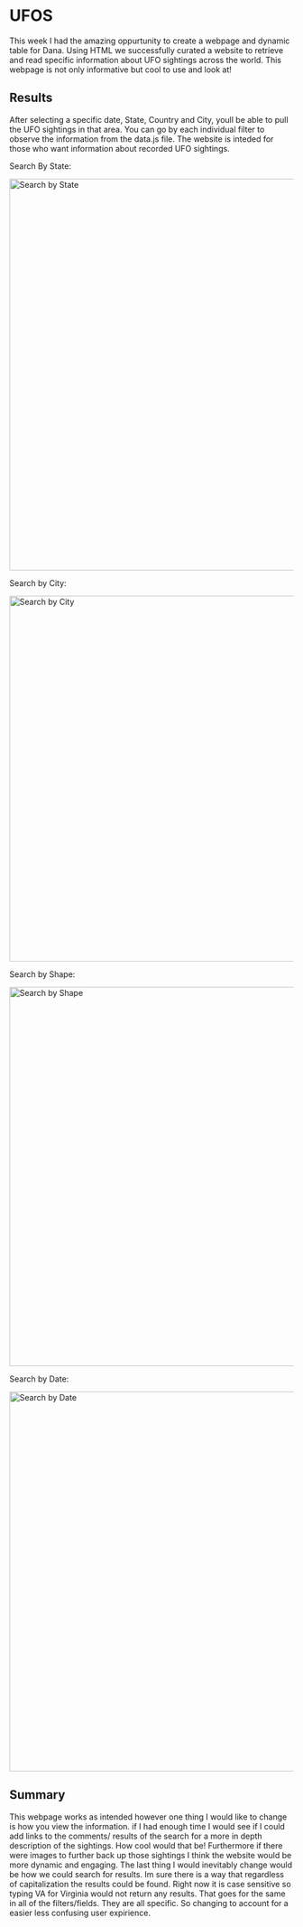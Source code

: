 # UFOS
This week I had the amazing oppurtunity to create a webpage and dynamic table for Dana. Using HTML we successfully curated a website to retrieve and read specific information about UFO sightings across the world. This webpage is not only informative but cool to use and look at!
## Results
After selecting a specific date, State, Country and City, youll be able to pull the UFO sightings in that area. You can go by each individual filter to observe the information from the data.js file. The website is inteded for those who want information about recorded UFO sightings. 

Search By State:

<img width="694" alt="Search by State" src="https://user-images.githubusercontent.com/94723290/154345571-d00875bd-04db-4d94-af7b-36510262b96f.png">


Search by City:

<img width="648" alt="Search by City" src="https://user-images.githubusercontent.com/94723290/154345609-7e23bb52-e4e2-44e2-bcaa-0216da2e461e.png">


Search by Shape:

<img width="672" alt="Search by Shape" src="https://user-images.githubusercontent.com/94723290/154345650-ec94f900-3e83-4af8-b424-8724026fad2e.png">

Search by Date:

<img width="673" alt="Search by Date" src="https://user-images.githubusercontent.com/94723290/154345682-23a02d26-7636-47c0-913a-6cec5cf76dca.png">


## Summary
This webpage works as intended however one thing I would like to change is how you view the information. if I had enough time I would see if I could add links to the comments/ results of the search for a more in depth description of the sightings. How cool would that be! Furthermore if there were images to further back up those sightings I think the website would be more dynamic and engaging. The last thing I would inevitably change would be how we could search for results. Im sure there is a way that regardless of capitalization the results could be found. Right now it is case sensitive so typing VA for Virginia would not return any results. That goes for the same in all of the filters/fields. They are all specific. So changing to account for a easier less confusing user expirience.

